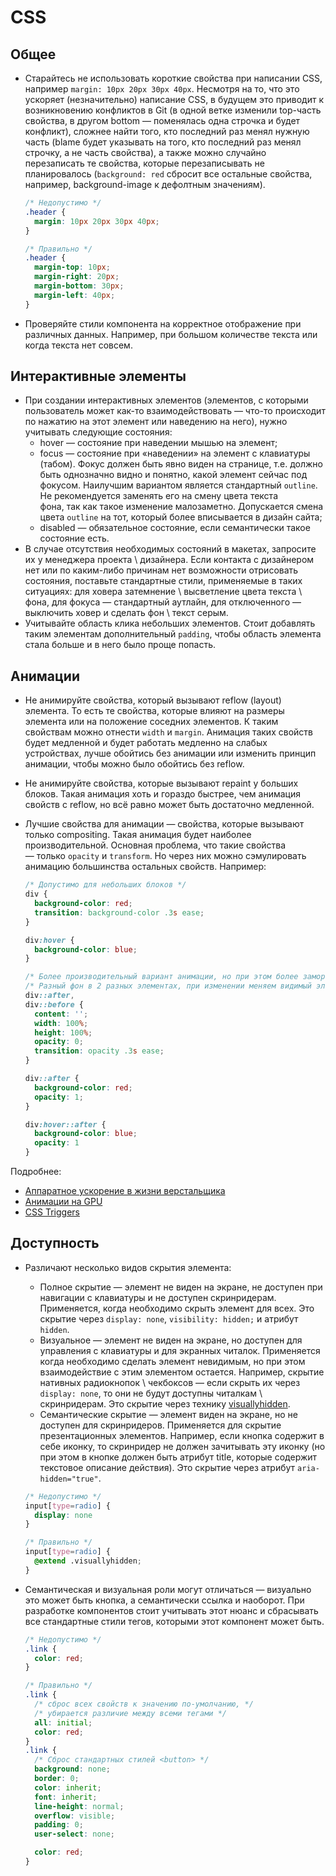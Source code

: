 # CSS

## Общее
- Старайтесь не использовать короткие свойства при написании CSS, например
  `margin: 10px 20px 30px 40px`. Несмотря на то, что это ускоряет
  (незначительно) написание CSS, в будущем это приводит к возникновению
  конфликтов в Git (в одной ветке изменили top-часть свойства, в другом
  bottom — поменялась одна строчка и будет конфликт), сложнее найти того,
  кто последний раз менял нужную часть (blame будет указывать на того, кто
  последний раз менял строчку, а не часть свойства), а также можно случайно
  перезаписать те свойства, которые перезаписывать не планировалось
  (`background: red` сбросит все остальные свойства, например,
  background-image к дефолтным значениям).

  ```css
  /* Недопустимо */
  .header {
    margin: 10px 20px 30px 40px;
  }

  /* Правильно */
  .header {
    margin-top: 10px;
    margin-right: 20px;
    margin-bottom: 30px;
    margin-left: 40px;
  }
  ```
- Проверяйте стили компонента на корректное отображение при различных данных.
  Например, при большом количестве текста или когда текста нет совсем.

## Интерактивные элементы
- При создании интерактивных элементов (элементов, с которыми пользователь может
  как-то взаимодействовать — что-то происходит по нажатию на этот элемент или
  наведению на него), нужно учитывать следующие состояния:
  - hover — cостояние при наведении мышью на элемент;
  - focus — cостояние при «наведении» на элемент с клавиатуры (табом). Фокус
    должен быть явно виден на странице, т.е. должно быть однозначно видно и
    понятно, какой элемент сейчас под фокусом. Наилучшим вариантом является
    стандартный `outline`. Не рекомендуется заменять его на смену цвета текста \
    фона, так как такое изменение малозаметно. Допускается смена цвета `outline`
    на тот, который более вписывается в дизайн сайта;
  - disabled — обязательное состояние, если семантически такое состояние есть.
- В случае отсутствия необходимых состояний в макетах, запросите их у менеджера
  проекта \ дизайнера. Если контакта с дизайнером нет или по каким-либо
  причинам нет возможности отрисовать состояния, поставьте стандартные стили,
  применяемые в таких ситуациях: для ховера затемнение \ высветление цвета
  текста \ фона, для фокуса — стандартный аутлайн, для отключенного — выключить
  ховер и сделать фон \ текст серым.
- Учитывайте область клика небольших элементов. Стоит добавлять таким
  элементам дополнительный `padding`, чтобы область элемента стала больше
  и в него было проще попасть.

## Анимации
- Не анимируйте свойства, который вызывают reflow (layout) элемента.
  То есть те свойства, которые влияют на размеры элемента или на положение
  соседних элементов. К таким свойствам можно отнести `width` и `margin`.
  Анимация таких свойств будет медленной и будет работать медленно на слабых
  устройствах, лучше обойтись без анимации или изменить принцип анимации,
  чтобы можно было обойтись без reflow.
- Не анимируйте свойства, которые вызывают repaint у больших блоков.
  Такая анимация хоть и гораздо быстрее, чем анимация свойств с reflow,
  но всё равно может быть достаточно медленной.
- Лучшие свойства для анимации — свойства, которые вызывают только compositing.
  Такая анимация будет наиболее производительной. Основная проблема,
  что такие свойства — только `opacity` и `transform`.
  Но через них можно сэмулировать анимацию большинства остальных свойств.
  Например:

  ```css
  /* Допустимо для небольших блоков */
  div {
    background-color: red;
    transition: background-color .3s ease;
  }

  div:hover {
    background-color: blue;
  }

  /* Более производительный вариант анимации, но при этом более замороченный */
  /* Разный фон в 2 разных элементах, при изменении меняем видимый элемент */
  div::after,
  div::before {
    content: '';
    width: 100%;
    height: 100%;
    opacity: 0;
    transition: opacity .3s ease;
  }

  div::after {
    background-color: red;
    opacity: 1;
  }

  div:hover::after {
    background-color: blue;
    opacity: 1
  }
  ```

Подробнее:
- [Аппаратное ускорение в жизни верстальщика](https://habrahabr.ru/company/yandex/blog/239169/)
- [Анимации на GPU](https://habrahabr.ru/company/odnoklassniki/blog/313978/)
- [CSS Triggers](https://csstriggers.com/)

## Доступность
- Различают несколько видов скрытия элемента:
  - Полное скрытие — элемент не виден на экране, не доступен при навигации с
    клавиатуры и не доступен скринридерам. Применяется, когда необходимо скрыть
    элемент для всех. Это скрытие через `display: none`, `visibility: hidden;`
    и атрибут `hidden`.
  - Визуальное — элемент не виден на экране, но доступен для управления с
    клавиатуры и для экранных читалок. Применяется когда необходимо сделать
    элемент невидимым, но при этом взаимодействие с этим элементом остается.
    Например, скрытие нативных радиокнопок \ чекбоксов — если скрыть их через
    `display: none`, то они не будут доступны читалкам \ скринридерам.
    Это скрытие через технику [visuallyhidden].
  - Семантические скрытие — элемент виден на экране, но не доступен для
    скринридеров. Применяется для скрытие презентационных элементов.
    Например, если кнопка содержит в себе иконку, то скринридер не должен
    зачитывать эту иконку (но при этом в кнопке должен быть атрибут title,
    которые содержит текстовое описание действия).
    Это скрытие через атрибут `aria-hidden="true"`.

  ```css
  /* Недопустимо */
  input[type=radio] {
    display: none
  }

  /* Правильно */
  input[type=radio] {
    @extend .visuallyhidden;
  }
  ```

- Семантическая и визуальная роли могут отличаться — визуально это может быть
  кнопка, а семантически ссылка и наоборот. При разработке компонентов стоит
  учитывать этот нюанс и сбрасывать все стандартные стили тегов, которыми этот
  компонент может быть.

  ```css
  /* Недопустимо */
  .link {
    color: red;
  }

  /* Правильно */
  .link {
    /* сброс всех свойств к значению по-умолчанию, */
    /* убирается различие между всеми тегами */
    all: initial;
    color: red;
  }
  .link {
    /* Сброс стандартных стилей <button> */
    background: none;
    border: 0;
    color: inherit;
    font: inherit;
    line-height: normal;
    overflow: visible;
    padding: 0;
    user-select: none;

    color: red;
  }
  ```

[visuallyhidden]: https://github.com/h5bp/html5-boilerplate/blob/v5.0.0/src/css/main.css#L126-L140
